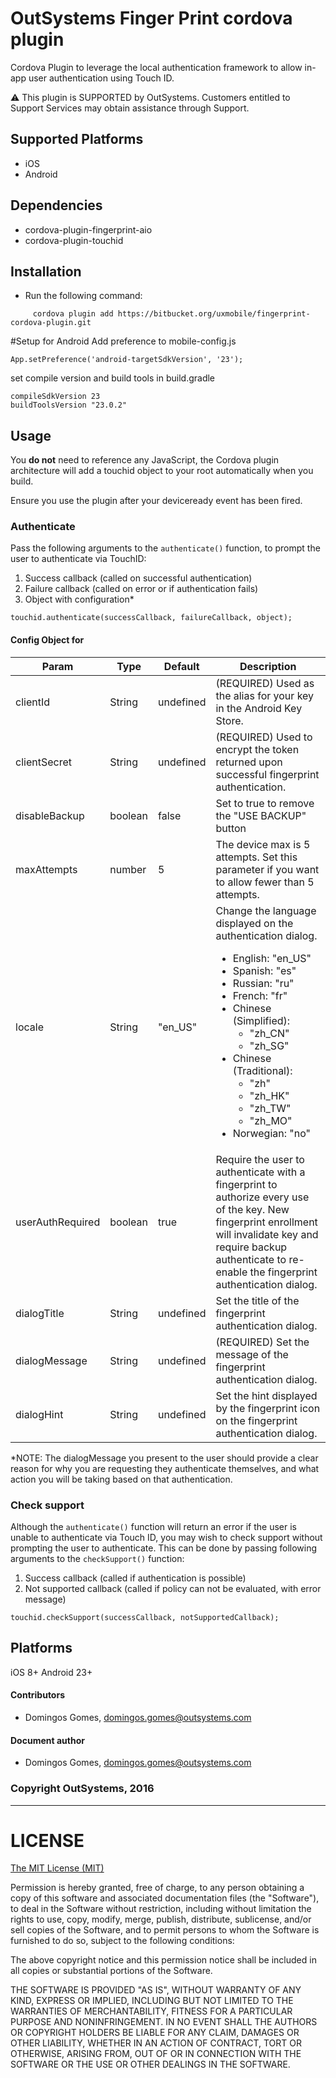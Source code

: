 # OutSystems Finger Print cordova plugin

  Cordova Plugin to leverage the local authentication framework to allow in-app user authentication using Touch ID.

:warning: This plugin is SUPPORTED by OutSystems. Customers entitled to Support Services may obtain assistance through Support.

## Supported Platforms

  - iOS
  - Android

## Dependencies 

  - cordova-plugin-fingerprint-aio
  - cordova-plugin-touchid

## Installation
  - Run the following command:

 ```shell
      cordova plugin add https://bitbucket.org/uxmobile/fingerprint-cordova-plugin.git
  ```
#Setup for Android
  Add preference to mobile-config.js
  
  ```
  App.setPreference('android-targetSdkVersion', '23');
  ```

  set compile version and build tools in build.gradle
  
  ```
  compileSdkVersion 23
  buildToolsVersion "23.0.2"
  ```

## Usage

  You **do not** need to reference any JavaScript, the Cordova plugin architecture will add a touchid object to your root automatically when you build.

  Ensure you use the plugin after your deviceready event has been fired.

### Authenticate

  Pass the following arguments to the `authenticate()` function, to prompt the user to authenticate via TouchID:

  1. Success callback (called on successful authentication)
  2. Failure callback (called on error or if authentication fails)
  3. Object with configuration*

  ```
  touchid.authenticate(successCallback, failureCallback, object);
  ```

#### Config Object for
  | Param | Type | Default | Description |
  | --- | --- | --- | --- |
  | clientId | String | undefined | (REQUIRED) Used as the alias for your key in the Android Key Store. |
  | clientSecret | String | undefined | (REQUIRED) Used to encrypt the token returned upon successful fingerprint authentication. |
  | disableBackup | boolean | false | Set to true to remove the "USE BACKUP" button |
  | maxAttempts | number | 5 | The device max is 5 attempts.  Set this parameter if you want to allow fewer than 5 attempts.  |
  | locale | String | "en_US" | Change the language displayed on the authentication dialog.<br/><ul><li>English: "en_US"</li><li>Spanish: "es"</li><li>Russian: "ru"</li><li>French: "fr"</li><li>Chinese (Simplified): <ul><li>"zh_CN"</li><li>"zh_SG"</li></ul></li><li>Chinese (Traditional): <ul><li>"zh"</li><li>"zh_HK"</li><li>"zh_TW"</li><li>"zh_MO"</li></ul></li><li>Norwegian: "no"</li></ul> |
  | userAuthRequired | boolean | true | Require the user to authenticate with a fingerprint to authorize every use of the key.  New fingerprint enrollment will invalidate key and require backup authenticate to re-enable the fingerprint authentication dialog. |
  | dialogTitle | String | undefined | Set the title of the fingerprint authentication dialog. |
  | dialogMessage | String | undefined | (REQUIRED) Set the message of the fingerprint authentication dialog. |
  | dialogHint | String | undefined | Set the hint displayed by the fingerprint icon on the fingerprint authentication dialog. |


*NOTE: The dialogMessage you present to the user should provide a clear reason for why you are requesting they authenticate themselves, and what action you will be taking based on that authentication.

### Check support

  Although the `authenticate()` function will return an error if the user is unable to authenticate via Touch ID, you may wish to check support without prompting the user to authenticate. This can be done by passing following arguments to the `checkSupport()` function:

  1. Success callback (called if authentication is possible)
  2. Not supported callback (called if policy can not be evaluated, with error message)

  ```
  touchid.checkSupport(successCallback, notSupportedCallback);
  ```

## Platforms

  iOS 8+
  Android 23+

#### Contributors
  - Domingos Gomes, <domingos.gomes@outsystems.com>
#### Document author
  - Domingos Gomes, <domingos.gomes@outsystems.com>

### Copyright OutSystems, 2016

---

LICENSE
=======


[The MIT License (MIT)](http://www.opensource.org/licenses/mit-license.html)

Permission is hereby granted, free of charge, to any person obtaining a copy
of this software and associated documentation files (the "Software"), to deal
in the Software without restriction, including without limitation the rights
to use, copy, modify, merge, publish, distribute, sublicense, and/or sell
copies of the Software, and to permit persons to whom the Software is
furnished to do so, subject to the following conditions:

The above copyright notice and this permission notice shall be included in
all copies or substantial portions of the Software.

THE SOFTWARE IS PROVIDED "AS IS", WITHOUT WARRANTY OF ANY KIND, EXPRESS OR
IMPLIED, INCLUDING BUT NOT LIMITED TO THE WARRANTIES OF MERCHANTABILITY,
FITNESS FOR A PARTICULAR PURPOSE AND NONINFRINGEMENT. IN NO EVENT SHALL THE
AUTHORS OR COPYRIGHT HOLDERS BE LIABLE FOR ANY CLAIM, DAMAGES OR OTHER
LIABILITY, WHETHER IN AN ACTION OF CONTRACT, TORT OR OTHERWISE, ARISING FROM,
OUT OF OR IN CONNECTION WITH THE SOFTWARE OR THE USE OR OTHER DEALINGS IN
THE SOFTWARE.